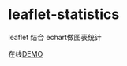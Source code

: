 # leaflet-statistics
leaflet 结合 echart做图表统计

在线[DEMO](http://shitao1988.github.io/leaflet-echartmarker/)
